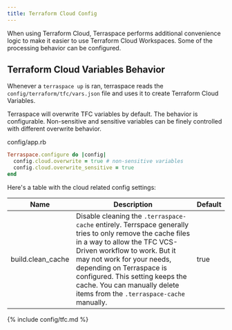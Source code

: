 ```yaml
---
title: Terraform Cloud Config
---
```


When using Terraform Cloud, Terraspace performs additional convenience logic to make it easier to use Terraform Cloud Workspaces. Some of the processing behavior can be configured.

## Terraform Cloud Variables Behavior

Whenever a `terraspace up` is ran, terraspace reads the `config/terraform/tfc/vars.json` file and uses it to create Terraform Cloud Variables.

Terraspace will overwrite TFC variables by default. The behavior is configurable. Non-sensitive and sensitive variables can be finely controlled with different overwrite behavior.

config/app.rb

```ruby
Terraspace.configure do |config|
  config.cloud.overwrite = true # non-sensitive variables
  config.cloud.overwrite_sensitive = true
end
```

Here's a table with the cloud related config settings:

Name | Description | Default
--- | --- | ---
build.clean_cache | Disable cleaning the `.terraspace-cache` entirely. Terrspace generally tries to only remove the cache files in a way to allow the TFC VCS-Driven workflow to work. But it may not work for your needs, depending on Terraspace is configured. This setting keeps the cache. You can manually delete items from the `.terraspace-cache` manually. | true
{% include config/tfc.md %}
